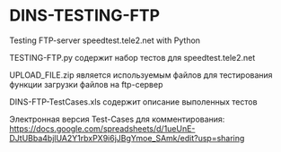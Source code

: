 # DINS-TESTING-FTP
Testing FTP-server speedtest.tele2.net with Python

TESTING-FTP.py содержит набор тестов для speedtest.tele2.net

UPLOAD_FILE.zip является используемым файлов для тестирования функции загрузки файлов на ftp-сервер

DINS-FTP-TestCases.xls содержит описание выполенных тестов

Электронная версия Test-Cases для комментирования: https://docs.google.com/spreadsheets/d/1ueUnE-DJtUBba4bjlUA2Y1rbxPX9i6jJBgYmoe_SAmk/edit?usp=sharing
